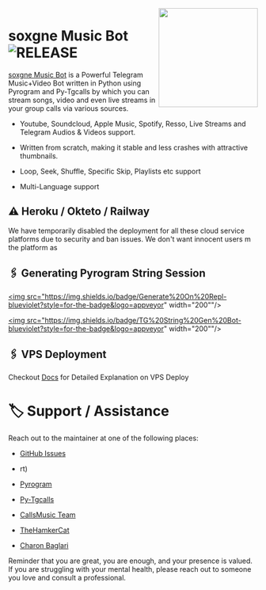 <img src="https://te.legra.ph/file/ff75c83fc74a542157fe3.jpg" align="right" width="200" height="200"/>

# soxgne Music Bot <img src="https://img.shields.io/github/v/release/strontium142/soxgneMusicBot?color=black&logo=github&logoColor=black&style=social" alt="RELEASE">

[soxgne Music Bot](https://github.com/strontium142/soxgneMusicBot) is a Powerful Telegram Music+Video Bot written in Python using Pyrogram and Py-Tgcalls by which you can stream songs, video and even live streams in your group calls via various sources.

* Youtube, Soundcloud, Apple Music, Spotify, Resso, Live Streams and Telegram Audios & Videos support.

* Written from scratch, making it stable and less crashes with attractive thumbnails.

* Loop, Seek, Shuffle, Specific Skip, Playlists etc support

* Multi-Language support

## ⚠️ Heroku / Okteto / Railway

We have temporarily disabled the deployment for  all these cloud service platforms due to security and ban issues. We don't want innocent users m the platform as

## 🖇 Generating Pyrogram String Session

<p>

<a href="https://replit.com/@NotReallyShikhar/Yukki-Music-String-Gen"><img src="https://img.shields.io/badge/Generate%20On%20Repl-blueviolet?style=for-the-badge&logo=appveyor" width="200""/></a>

<a href="https://t.me/YukkiStringBot"><img src="https://img.shields.io/badge/TG%20String%20Gen%20Bot-blueviolet?style=for-the-badge&logo=appveyor" width="200""/></a>

</p>

## 🖇 VPS Deployment

Checkout [Docs](https://notreallyshikhar.gitbook.io/yukkimusicbot/deployment/local-hosting-or-vps) for Detailed Explanation on VPS Deploy

# 🏷 Support / Assistance

Reach out to the maintainer at one of the following places:

- [GitHub Issues](https://github.com/TeamYukki/yukkimusicbot/issues/new?assignees=&labels=question&template=SUPPORT_QUESTION.md&title=support%3A+)

- rt)

- [Pyrogram](https://github.com/pyrogram/pyrogram)

- [Py-Tgcalls](https://github.com/pytgcalls/pytgcalls)

- [CallsMusic Team](https://github.com/Callsmusic)

- [TheHamkerCat](https://github.com/TheHamkerCat)

- [Charon Baglari](https://github.com/XCBv021)

Reminder that you are great, you are enough, and your presence is valued. If you are struggling with your mental health, please reach out to someone you love and consult a professional.





